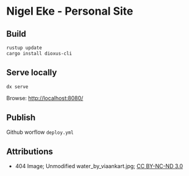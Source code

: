# Nigel Eke - Personal Site

## Build

```bash
rustup update
cargo install dioxus-cli
```

## Serve locally

```bash
dx serve
```

Browse: [http://localhost:8080/](http://localhost:8080/)

## Publish

Github worflow `deploy.yml`

## Attributions

* 404 Image; Unmodified water_by_viaankart.jpg; [CC BY-NC-ND 3.0](https://creativecommons.org/licenses/by-nc-nd/3.0/)
